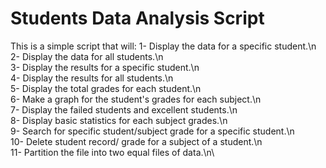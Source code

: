 # Students Data Analysis Script
This is a simple script that will:
1- Display the data for a specific student.\n\
2- Display the data for all students.\n\
3- Display the results for a specific student.\n\
4- Display the results for all students.\n\
5- Display the total grades for each student.\n\
6- Make a graph for the student's grades for each subject.\n\
7- Display the failed students and excellent students.\n\
8- Display basic statistics for each subject grades.\n\
9- Search for specific student/subject grade for a specific student.\n\
10- Delete student record/ grade for a subject of a student.\n\
11- Partition the file into two equal files of data.\n\